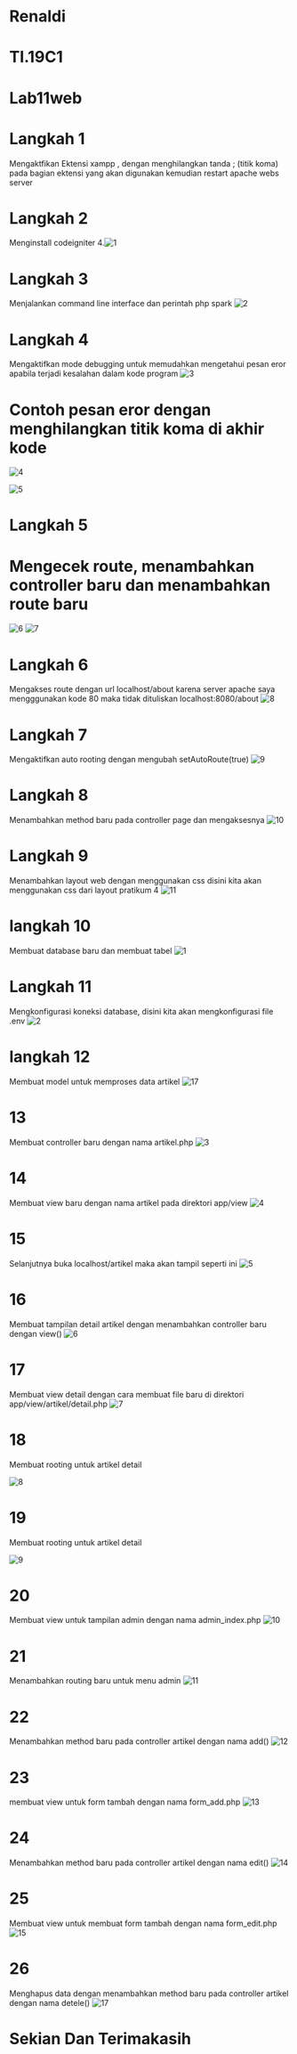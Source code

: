 # Renaldi
# TI.19C1
# Lab11web
# Langkah 1
Mengaktfikan Ektensi xampp , dengan menghilangkan tanda ; (titik koma) pada bagian ektensi yang akan digunakan kemudian restart apache webs server
# Langkah 2
Menginstall codeigniter 4.![1](https://user-images.githubusercontent.com/81818422/122623856-f7d60600-d0c7-11eb-9cec-b4d2caf1b85f.png)
# Langkah 3
Menjalankan command line interface dan perintah php spark
![2](https://user-images.githubusercontent.com/81818422/122623951-50a59e80-d0c8-11eb-9ae1-ac182c960cb3.png)
# Langkah 4
Mengaktifkan mode debugging untuk memudahkan mengetahui pesan eror apabila terjadi kesalahan dalam kode program
![3](https://user-images.githubusercontent.com/81818422/122624008-8cd8ff00-d0c8-11eb-984f-ae14b828821f.png)
# Contoh pesan eror dengan menghilangkan titik koma di akhir kode
![4](https://user-images.githubusercontent.com/81818422/122624084-dd505c80-d0c8-11eb-8276-a2542a43f03e.png)

![5](https://user-images.githubusercontent.com/81818422/122624088-df1a2000-d0c8-11eb-9314-bbe4d2a16ae3.png)
# Langkah 5
# Mengecek route, menambahkan controller baru dan menambahkan route baru
![6](https://user-images.githubusercontent.com/81818422/122624464-80ee3c80-d0ca-11eb-8f2a-5dffdd0317f6.png)
![7](https://user-images.githubusercontent.com/81818422/122624465-83509680-d0ca-11eb-911b-0fb2e488cc0a.png)
# Langkah 6
Mengakses route dengan url localhost/about karena server apache saya mengggunakan kode 80 maka tidak dituliskan localhost:8080/about
![8](https://user-images.githubusercontent.com/81818422/122624475-8c416800-d0ca-11eb-9167-0693fa193f73.png)
# Langkah 7
Mengaktifkan auto rooting dengan mengubah setAutoRoute(true)
![9](https://user-images.githubusercontent.com/81818422/122624486-99f6ed80-d0ca-11eb-9b8c-39eae5cd05f2.png)
# Langkah 8
Menambahkan method baru pada controller page dan mengaksesnya
![10](https://user-images.githubusercontent.com/81818422/122624503-a4b18280-d0ca-11eb-980c-b12c7f761508.png)
# Langkah 9
Menambahkan layout web dengan menggunakan css disini kita akan menggunakan css dari layout pratikum 4
![11](https://user-images.githubusercontent.com/81818422/122624535-cc084f80-d0ca-11eb-8e86-3e347b796bba.png)
# langkah 10 
Membuat database baru dan membuat tabel
![1](https://user-images.githubusercontent.com/81818422/123495113-91636180-d64c-11eb-9006-73e0459519a7.png)
# Langkah 11
Mengkonfigurasi koneksi database, disini kita akan mengkonfigurasi file .env
![2](https://user-images.githubusercontent.com/81818422/123495155-b1932080-d64c-11eb-9fdd-403db7ef44d5.png)
# langkah 12
Membuat model untuk memproses data artikel
![17](https://user-images.githubusercontent.com/81818422/123495806-6af2f580-d64f-11eb-87a5-c0e51a1be4d2.png)

# 13
Membuat controller baru dengan nama artikel.php
![3](https://user-images.githubusercontent.com/81818422/123495818-79411180-d64f-11eb-9064-16f201f79604.png)
# 14
Membuat view baru dengan nama artikel pada direktori app/view
![4](https://user-images.githubusercontent.com/81818422/123495875-ae4d6400-d64f-11eb-9608-11542ee5e05d.png)

# 15
Selanjutnya buka localhost/artikel maka akan tampil seperti ini
![5](https://user-images.githubusercontent.com/81818422/123495884-b60d0880-d64f-11eb-9e01-097b429da9ad.png)


# 16
Membuat tampilan detail artikel dengan menambahkan controller baru dengan view()
![6](https://user-images.githubusercontent.com/81818422/123495886-bb6a5300-d64f-11eb-811f-bcde43fd80df.png)



# 17
Membuat view detail dengan cara membuat file baru di direktori app/view/artikel/detail.php
![7](https://user-images.githubusercontent.com/81818422/123495893-c0c79d80-d64f-11eb-937d-058ba6bbcff4.png)


# 18
Membuat rooting untuk artikel detail

![8](https://user-images.githubusercontent.com/81818422/123495907-c7eeab80-d64f-11eb-9323-74ef69f76f68.png)


# 19
Membuat rooting untuk artikel detail

![9](https://user-images.githubusercontent.com/81818422/123495912-cf15b980-d64f-11eb-92fd-01aea950ed4f.png)

# 20
Membuat view untuk tampilan admin dengan nama admin_index.php
![10](https://user-images.githubusercontent.com/81818422/123495925-d937b800-d64f-11eb-90c4-7e38b6ccbcb4.png)

# 21
Menambahkan routing baru untuk menu admin
![11](https://user-images.githubusercontent.com/81818422/123495935-e18ff300-d64f-11eb-906d-09fc86e1b291.png)

# 22
Menambahkan method baru pada controller artikel dengan nama add()
![12](https://user-images.githubusercontent.com/81818422/123495941-e8b70100-d64f-11eb-8f84-fe8528ddc35f.png)


# 23
membuat view untuk form tambah dengan nama form_add.php
![13](https://user-images.githubusercontent.com/81818422/123495950-f2406900-d64f-11eb-9908-a2348f0dacf9.png)



# 24
Menambahkan method baru pada controller artikel dengan nama edit()
![14](https://user-images.githubusercontent.com/81818422/123495960-fb313a80-d64f-11eb-958c-754baae69f02.png)

# 25
Membuat view untuk membuat form tambah dengan nama form_edit.php
![15](https://user-images.githubusercontent.com/81818422/123495971-01bfb200-d650-11eb-93bf-e5cb029a5a8e.png)

# 26
Menghapus data dengan menambahkan method baru pada controller artikel dengan nama detele()
![17](https://user-images.githubusercontent.com/81818422/123495977-08e6c000-d650-11eb-9f97-d4825081128e.png)

# Sekian Dan Terimakasih




